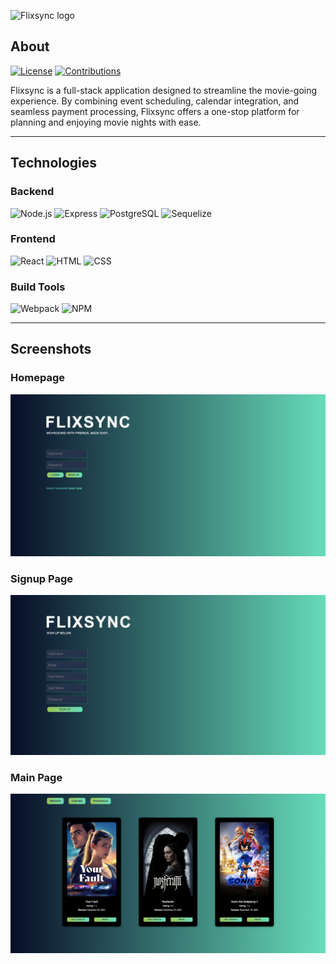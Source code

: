 ![Flixsync logo](https://github.com/user-attachments/assets/910704e8-0bd2-4bfe-b90d-934fc40c808a)

## About

[![License](https://img.shields.io/badge/License-MIT-008CBA)](#)
[![Contributions](https://img.shields.io/badge/Contributions-Welcome-FFD700)](#)

Flixsync is a full-stack application designed to streamline the movie-going experience. By combining event scheduling, calendar integration, and seamless payment processing, Flixsync offers a one-stop platform for planning and enjoying movie nights with ease.

---

## Technologies

### Backend
![Node.js](https://img.shields.io/badge/Node.js-339933?logo=node.js&logoColor=white)  ![Express](https://img.shields.io/badge/Express-000000?logo=express&logoColor=white)  ![PostgreSQL](https://img.shields.io/badge/PostgreSQL-336791?logo=postgresql&logoColor=white)  ![Sequelize](https://img.shields.io/badge/Sequelize-52B0E7?logo=sequelize&logoColor=white)

### Frontend
![React](https://img.shields.io/badge/React-61DAFB?logo=react&logoColor=black)  ![HTML](https://img.shields.io/badge/HTML-E34F26?logo=html5&logoColor=white)  ![CSS](https://img.shields.io/badge/CSS-1572B6?logo=css3&logoColor=white)

### Build Tools
![Webpack](https://img.shields.io/badge/Webpack-8DD6F9?logo=webpack&logoColor=black)  ![NPM](https://img.shields.io/badge/NPM-CB3837?logo=npm&logoColor=white)

---

## Screenshots

### Homepage
![Homepage](src/assets/Flixsync_homepage.png)

### Signup Page
![Signup](src/assets/Flixsync_signup.png)

### Main Page
![Main](src/assets/Flixsync_main.png)